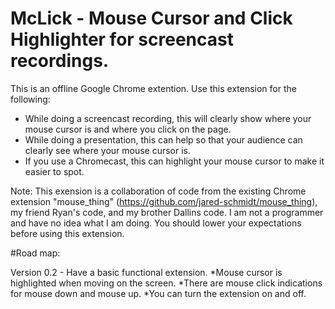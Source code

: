 # McLick - Mouse Cursor and Click Highlighter for screencast recordings.

This is an offline Google Chrome extention. Use this extension for the following:
* While doing a screencast recording, this will clearly show where your mouse cursor is and where you click on the page.
* While doing a presentation, this can help so that your audience can clearly see where your mouse cursor is.
* If you use a Chromecast, this can highlight your mouse cursor to make it easier to spot.

Note: This exension is a collaboration of code from the existing Chrome extension "mouse_thing" (https://github.com/jared-schmidt/mouse_thing), my friend Ryan's code, and my brother Dallins code. I am not a programmer and have no idea what I am doing. You should lower your expectations before using this extension.

#Road map:

Version 0.2 - Have a basic functional extension.
*Mouse cursor is highlighted when moving on the screen.
*There are mouse click indications for mouse down and mouse up.
*You can turn the extension on and off.
